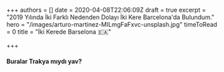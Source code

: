 +++
authors = []
date = 2020-04-08T22:06:09Z
draft = true
excerpt = "2019 Yılında İki Farklı Nedenden Dolayı İki Kere Barcelona'da Bulundum."
hero = "/images/arturo-martinez-MILmgFaFxvc-unsplash.jpg"
timeToRead = 0
title = "İki Kerede Barselona 🇪🇦️"

+++
#### Buralar Trakya mıydı yav?